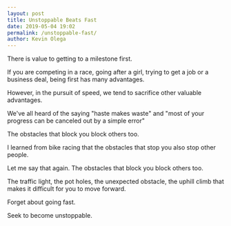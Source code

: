 ```yaml
--- 
layout: post 
title: Unstoppable Beats Fast
date: 2019-05-04 19:02
permalink: /unstoppable-fast/ 
author: Kevin Olega 
--- 
```

There is value to getting to a milestone first.

If you are competing in a race, going after a girl, trying to get a job or a business deal, being first has many advantages.

However, in the pursuit of speed, we tend to sacrifice other valuable advantages.

We've all heard of the saying "haste makes waste" and "most of your progress can be canceled out by a simple error"


The obstacles that block you block others too.

I learned from bike racing that the obstacles that stop you also stop other people. 

Let me say that again. The obstacles that block you block others too.

The traffic light, the pot holes, the unexpected obstacle, the uphill climb that makes it difficult for you to move forward. 

Forget about going fast. 

Seek to become unstoppable.
